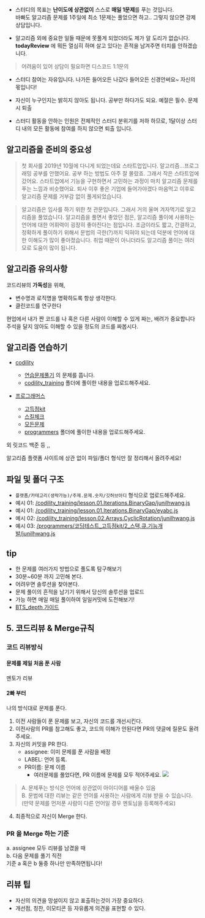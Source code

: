 - 스터디의 목표는 **난이도에 상관없이** 스스로 **매일 1문제**를 푸는 것입니다.     
바빠도 알고리즘 문제를 1주일에 최소 1문제는 풀었으면 하고.. 그렇지 않으면 강제상담입니다.

- 알고리즘 외에 중요한 일들 때문에 못풀게 되었더라도 제가 알 도리가 없습니다. 
**todayReview** 에 뭐든 열심히 하며 살고 있다는 흔적을 남겨주면 터치를 안하겠습니다.  

> 어려움이 있어 상담이 필요하면 디스코드 1:1문의

- 스터디 참여는 자유입니다. 나가든 들어오든 나갔다 들어오든 신경안써요~ 자신의 몫입니다!

- 자신이 누구인지는 밝히지 않아도 됩니다. 공부만 하다가도 되요. 예절은 필수. 문제시 퇴출

- 스터디 활동을 안하는 인원은 전체적인 스터디 분위기를 저하 하므로, 1달이상 스터디 내의 모든 활동에 참여를 하지 않으면 퇴출 입니다.

## 알고리즘을 준비의 중요성
> 첫 회사를 2019년 10월에 다니게 되었는데요 스타트업입니다. 알고리즘...프로그래밍 공부를 안했어요. 
> 공부 하는 방법도 아주 잘 몰랐죠. 그래서 작은 스타트업에 갔어요. 
> 스타트업에서 기능을 구현하면서 고민하는 과정이 마치 알고리즘 문제를 푸는 느낌과 비슷했어요. 
> 퇴사 이후 좋은 기업에 들어가야겠다 마음먹고 이후로 알고리즘 문제를 거부감 없이 풀게되었습니다.

> 알고리즘은 입사를 하기 위한 첫 관문입니다. 그래서 거의 울며 겨자먹기로 알고리즘을 풀었습니다.
알고리즘을 풀면서 좋았던 점은, 알고리즘 풀이에 사용하는 언어에 대한 어휘력이 굉장히 좋아진다는 점입니다. 
>조금이라도 짧고, 간결하고, 정확하게 풀이하기 위해서 문법의 극한(?)까지 익혀야 되는데 덕분에 언어에 대한 이해도가 많이 좋아졌습니다. 
>취업 때문이 아니더라도 알고리즘 풀이는 여러모로 도움이 많이 됩니다.


## 알고리즘 유의사항
코드리뷰의 **가독성**을 위해, 
- 변수명과 로직명을 명확하도록 항상 생각한다.
- 클린코드를 연구한다

현업에서 내가 짠 코드를 나 혹은 다른 사람이 이해할 수 있게 짜는, 배려가 중요합니다
주석을 달지 않아도 이해할 수 있을 정도의 코드를 짜봅시다.

## 알고리즘 연습하기

- [codility](https://app.codility.com/)
    - [연습문제풀기](https://app.codility.com/programmers/lessons/1-iterations/) 의 문제를 풉니다. 
    - [codility_training](codility_training) 폴더에 풀이한 내용을 업로드해주세요.
    
- [프로그래머스](https://programmers.co.kr/https://programmers.co.kr/)
    - [고득점kit](https://programmers.co.kr/learn/challenges?tab=algorithm_practice_kit)
    - [스킬체크](https://programmers.co.kr/skill_checks)
    - [모든문제](https://programmers.co.kr/learn/challenges?tab=all_challenges)
    - [programmers](https://github.com/JunilHwang/Algorithm/tree/master/programmers) 폴더에 풀이한 내용을 업로드해주세요.
   
외 릿코드 백준 등 ,,
 
알고리즘 플랫폼 사이트에 상관 없이 파일/폴더 형식만 잘 정리해서 올려주세요!
  

## 파일 및 폴더 구조
- `플랫폼/카테고리(생략가능)/주제.문제.숫자/깃허브아디` 형식으로 업로드해주세요.
- 예시 01: [/codility_training/lesson.01.Iterations.BinaryGap/junilhwang.js](./codility_training/lesson.01.Iterations.BinaryGap/junilhwang.js)
- 예시 01: [/codility_training/lesson.01.Iterations.BinaryGap/eyabc.js](./codility_training/lesson.01.Iterations.BinaryGap/eyabc.js)
- 예시 02: [/codility_training/lesson.02.Arrays.CyclicRotation/junilhwang.js](codility_training/lesson02.Arrays.CyclicRotation/junilhwang.js)
- 예시 03: [/programmers/코딩테스트_고득점kit/2_스택,큐.기능개발/junilhwang.js](./programmers/코딩테스트_고득점kit/2_스택,큐.기능개발/junilhwang.js)

## tip
- 한 문제를 여러가지 방법으로 풀도록 탐구해보기
- 30분~60분 까지 고민해 본다.
- 어려우면 솔루션을 찾아본다.
- 문제 풀이의 흔적을 남기기 위해서 당신의 솔루션을 업로드
- 가능 하면 매일 매일 풀이하여 일일커밋에 도전해보기!
- [BTS_depth 가이드](https://dku-study.github.io/InfoBoard/BST_depth.html)

## 5. 코드리뷰 & Merge규칙

### 코드 리뷰방식
#### 문제를 제일 처음 푼 사람 
멘토가 리뷰

#### 2빠 부터
나의 방식대로 문제를 푼다.
 
1. 이전 사람들이 푼 문제를 보고, 자신의 코드를 개선시킨다.
2. 이전사람의 PR를 참고해도 좋고, 코드의 이해가 안된다면 PR의 댓글에 질문도 올려주세요.
3. 자신의 커밋을 PR 한다. 
    - assignee: 이미 문제를 푼 사람을 배정
    - LABEL: 언어 등록. 
    - PR이름:  문제 이름
        - 여러문제를 풀었다면, PR 이름에 문제를 모두 적어주세요.
![](https://media.discordapp.net/attachments/727151566754414663/727416027939602452/unknown.png?width=1111&height=687)
>    A. 문제푸는 방식은 언어에 상관없이 아이디어를 배울수 있음  
>    B. 문법에 대한 리뷰는 같은 언어를 사용하는 사람에게 리뷰 받을 수 있습니다.   
>       (만약 문제를 먼저푼 사람이 다른 언어일 경우 멘토님을 등록해주세요)  

4. 최종적으로 자신이 Merge 한다.

### PR 을 Merge 하는 기준
a. assignee 모두 리뷰를 남겼을 때   
b. 다음 문제를 풀기 직전     
기준 a 혹은 b 둘중 하나만 만족하면됩니다!

## 리뷰 팁
- 자신의 의견을 망설이지 않고 표출하는것이 가장 중요하다.
- 개선점, 칭찬, 이모티콘 등 자유롭게 의견을 표현할 수 있다.


